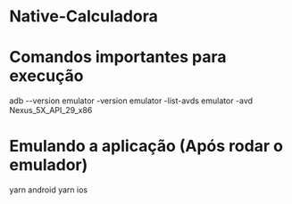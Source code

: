 # Native-Calculadora

# Comandos importantes para execução
adb --version
emulator -version
emulator -list-avds
emulator -avd Nexus_5X_API_29_x86

# Emulando a aplicação (Após rodar o emulador)
yarn android
yarn ios